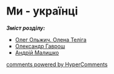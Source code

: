<div id="hypercomments_widget" class="js-hypercomments-widget invisible"></div>

# Ми - українці

<b><i>Зміст розділу:</i></b>

<ul type="square">
<li class="chapter " data-level="1" data-path="olzhych_teliga.html">
        <a href="olzhych_teliga.html">
                <b></b>
            Олег Ольжич. Олена Теліга
        </a>
</li>
<li class="chapter " data-level="2" data-path="gavrosh.html">
        <a href="gavrosh.html">
                <b></b>
            Олександр Гаврош
        </a>
</li>
<li class="chapter " data-level="3" data-path="malyshko.html">
        <a href="malyshko.html">
                <b></b>
            Андрій Малишко
        </a>
</li>
    </ul>

<div class="js-hypercomments-container">
<a href="http://hypercomments.com" class="hc-link" title="comments widget">comments powered by HyperComments</a>
</div>